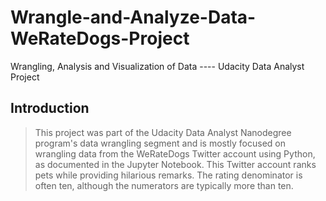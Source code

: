 # Wrangle-and-Analyze-Data-WeRateDogs-Project
Wrangling, Analysis and Visualization of Data ---- Udacity Data Analyst Project

## Introduction
> This project was part of the Udacity Data Analyst Nanodegree program's data wrangling segment and is mostly focused on wrangling data from the WeRateDogs Twitter account using Python, as documented in the Jupyter Notebook. This Twitter account ranks pets while providing hilarious remarks. The rating denominator is often ten, although the numerators are typically more than ten.
